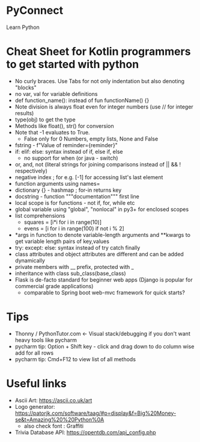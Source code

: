 # PyConnect
Learn Python 

# Cheat Sheet for Kotlin programmers to get started with python
* No curly braces. Use Tabs for not only indentation but also denoting "blocks"
* no var, val for variable definitions
* def function_name(): instead of fun functionName() {}
* Note division is always float even for integer numbers (use // for integer results)
* type(obj) to get the type 
* Methods like float(), str() for conversion
* Note that -1 evaluates to True. 
  * False only for 0 Numbers, empty lists, None and False 
* fstring - f"Value of reminder={reminder}"
* if: elif: else: syntax instead of if, else if, else
  * no support for when (or java - switch)
* or, and, not (literal strings for joining comparisons instead of || && ! respectively)
* negative index ; for e.g. [-1] for accessing list's last element
* function arguments using names=
* dictionary {} - hashmap ; for-in returns key
* docstring - function """documentation""" first line
* local scope is for functions - not if, for, while etc
* global variable using "global", "nonlocal" in py3+ for enclosed scopes
* list comprehensions 
    * squares = [i*i for i in range(10)]
    * evens = [i for i in range(100) if not i % 2]
* *args in function to denote variable-length arguments and **kwargs to get variable length pairs of key,values
* try: except: else: syntax instead of try catch finally
* class attributes and object attributes are different and can be added dynamically
* private members with __ prefix, protected with _
* inheritance with class sub_class(base_class)
* Flask is de-facto standard for beginner web apps (Django is popular for commercial grade applications) 
  - comparable to Spring boot web-mvc framework for quick starts? 

# Tips
* Thonny / PythonTutor.com <- Visual stack/debugging if you don't want heavy tools like pycharm
* pycharm tip:  Option + Shift key - click and drag down to do column wise add for all rows
* pycharm tip: Cmd+F12 to view list of all methods

# Useful links
* Ascii Art: https://ascii.co.uk/art
* Logo generator: https://patorjk.com/software/taag/#p=display&f=Big%20Money-se&t=Amazing%20%20Python%0A
    -  also check font : Graffiti
* Trivia Database API: https://opentdb.com/api_config.php
